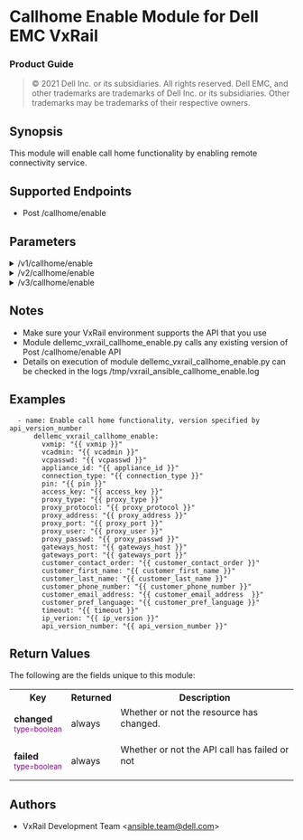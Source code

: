 **Callhome Enable Module for Dell EMC VxRail**
=========================================
### Product Guide

> © 2021 Dell Inc. or its subsidiaries. All rights reserved. Dell 
> EMC, and other trademarks are trademarks of Dell Inc. or its 
> subsidiaries. Other trademarks may be trademarks of their respective owners. 

Synopsis
--------
This module will enable call home functionality by enabling remote connectivity service.

Supported Endpoints
--------
* Post /callhome/enable

Parameters
----------
<details>
   <summary>/v1/callhome/enable</summary>
<table  border=0 cellpadding=0 class="documentation-table">
    <tr>
        <th colspan="3">Parameter</th>
        <th>Choices/<font color="blue">Defaults</font></th>
                    <th width="100%">Comments</th>
    </tr>
                            <tr>
                                                            <td colspan="3">
                <div class="ansibleOptionAnchor" id="parameter-host_name"></div>
                <b>vxmip</b>
                <a class="ansibleOptionLink" href="#parameter-host_name" title="Permalink to this option"></a>
                <div style="font-size: small">
                    <span style="color: purple">type=string</span>
                    <br>
                    <span style="color: red">required=true</span>                    </div>
                                                    </td>
                            <td>
                                                                                                                                                        </td>
                                                            <td>
                                        <div></div>
                                        <div>The IP address of the VxRail Manager System</div>
                                                    </td>
        </tr>
                            <tr>
                                                            <td colspan="3">
                <div class="ansibleOptionAnchor" id="parameter-host_name"></div>
                <b>vcadmin</b>
                <a class="ansibleOptionLink" href="#parameter-host_name" title="Permalink to this option"></a>
                <div style="font-size: small">
                    <span style="color: purple">type=string</span>
                    <br>
                    <span style="color: red">required=true</span>                    </div>
                                                    </td>
                            <td>
                                                                                                                                                        </td>
                                                            <td>
                                        <div></div>
                                        <div>Administrative account of the vCenter Server the VxRail Manager is registered to</div>
                                                    </td>
        </tr>
<tr>
                                                            <td colspan="3">
                <div class="ansibleOptionAnchor" id="parameter-host_name"></div>
                <b>vcpasswd</b>
                <a class="ansibleOptionLink" href="#parameter-host_name" title="Permalink to this option"></a>
                <div style="font-size: small">
                    <span style="color: purple">type=string</span>
                    <br>
                    <span style="color: red">required=true</span>                    </div>
                                                    </td>
                            <td>
                                                                                                                                                        </td>
                                                            <td>
                                        <div></div>
                                        <div>The password for the administrator account provided in vcadmin</div>
                                                    </td>
        </tr>
<tr>
                                                            <td colspan="3">
                <div class="ansibleOptionAnchor" id="parameter-host_name"></div>
                <b>serial_number</b>
                <a class="ansibleOptionLink" href="#parameter-host_name" title="Permalink to this option"></a>
                <div style="font-size: small">
                    <span style="color: purple">type=string</span>
                    <br>
                    <span style="color: red">required=true</span>                    </div>
                                                    </td>
                            <td>
                                                                                                                                                        </td>
                                                            <td>
                                        <div></div>
                                        <div>The node serial number for ESE enablement</div>
                                                    </td>
        </tr>
<tr>
                                                            <td colspan="3">
                <div class="ansibleOptionAnchor" id="parameter-host_name"></div>
                <b>connection_type</b>
                <a class="ansibleOptionLink" href="#parameter-host_name" title="Permalink to this option"></a>
                <div style="font-size: small">
                    <span style="color: purple">type=string</span>
                    <br>
                    <span style="color: red">required=true</span>                    </div>
                                                    </td>
                            <td><ul style="margin: 0; padding: 0"><b>Choices:</b>
                                                                                                                                                            <li>DIRECT</li>
<li>GATEWAY</li>
                                                                                </ul>
                                                                                                                                                        </td>
                                                            <td>
                                        <div></div>
                                        <div>The connection type of callhome, allowed values are DIRECT and GATEWAY</div>
                                                    </td>
        </tr>
<tr>
                                                            <td colspan="3">
                <div class="ansibleOptionAnchor" id="parameter-host_name"></div>
                <b>pin</b>
                <a class="ansibleOptionLink" href="#parameter-host_name" title="Permalink to this option"></a>
                <div style="font-size: small">
                    <span style="color: purple">type=string</span>
                    <br>
                    <span style="color: red">required=false</span>                    </div>
                                                    </td>
                            <td>
                                                                                                                                                        </td>
                                                            <td>
                                        <div></div>
                                        <div>The PIN code</div>
                                                    </td>
        </tr>
<tr>
                                                            <td colspan="3">
                <div class="ansibleOptionAnchor" id="parameter-host_name"></div>
                <b>access_key</b>
                <a class="ansibleOptionLink" href="#parameter-host_name" title="Permalink to this option"></a>
                <div style="font-size: small">
                    <span style="color: purple">type=string</span>
                    <br>
                    <span style="color: red">required=false</span>                    </div>
                                                    </td>
                            <td>
                                                                                                                                                        </td>
                                                            <td>
                                        <div></div>
                                        <div>The access key</div>
                                                    </td>
        </tr>
<tr>
                                                            <td colspan="3">
                <div class="ansibleOptionAnchor" id="parameter-host_name"></div>
                <b>proxy_type</b>
                <a class="ansibleOptionLink" href="#parameter-host_name" title="Permalink to this option"></a>
                <div style="font-size: small">
                    <span style="color: purple">type=string</span>
                    <br>
                    <span style="color: red">required=false</span>                    </div>
                                                    </td>
                            <td>
                                    <ul style="margin: 0; padding: 0"><b>Choices:</b>
                                                                                                                                                            <li>SYSTEM</li>
<li>USER</li>
<li>NA</li>
                                                                                </ul>                                                                                                                    </td>
                                                            <td>
                                        <div></div>
                                        <div>The type of proxy, allowed values are USER,SYSTEM and NA</div>
                                                    </td>
        </tr>
<tr>
                                                            <td colspan="3">
                <div class="ansibleOptionAnchor" id="parameter-host_name"></div>
                <b>proxy_protocol</b>
                <a class="ansibleOptionLink" href="#parameter-host_name" title="Permalink to this option"></a>
                <div style="font-size: small">
                    <span style="color: purple">type=string</span>
                    <br>
                    <span style="color: red">required=false</span>                    </div>
                                                    </td>
                            <td><ul style="margin: 0; padding: 0"><b>Choices:</b>
                                                                                                                                                            <li>SOCK5</li>
<li>HTTP</li>
<li>HTTPS</li>
                                                                                </ul>  
                                                                                                                                                        </td>
                                                            <td>
                                        <div></div>
                                        <div>The protocol of proxy, allowed values are SOCK5, HTTP and HTTPS</div>
                                                    </td>
        </tr>
<tr>
                                                            <td colspan="3">
                <div class="ansibleOptionAnchor" id="parameter-host_name"></div>
                <b>proxy_address</b>
                <a class="ansibleOptionLink" href="#parameter-host_name" title="Permalink to this option"></a>
                <div style="font-size: small">
                    <span style="color: purple">type=str</span>
                    <br>
                    <span style="color: red">required=false</span>                    </div>
                                                    </td>
                            <td>
                                                                                                                                                        </td>
                                                            <td>
                                        <div></div>
                                        <div>The address of proxy</div>
                                                    </td>
        </tr>
        <tr>
 <td colspan="3">
                <div class="ansibleOptionAnchor" id="return-hostgroup_details/consistent_lun"></div>
                <b>proxy_port</b>
                <a class="ansibleOptionLink" href="#return-hostgroup_details/consistent_lun" title="Permalink to this return value"></a>
                <div style="font-size: small">
                  <span style="color: purple">type=string</span>
                  <br>
                    <span style="color: red">required=false</span>
                                      </div>
            <td></td>
            <td><div>The port of proxy</div></td>
        </tr>
        <tr>
            <td colspan="3">
                <div class="ansibleOptionAnchor" id="return-hostgroup_details/consistent_lun"></div>
                <b>proxy_user</b>
                <a class="ansibleOptionLink" href="#return-hostgroup_details/consistent_lun" title="Permalink to this return value"></a>
                <div style="font-size: small">
                  <span style="color: purple">type=string</span>
                  <br>
                    <span style="color: red">required=false</span>
                                      </div>
            </td>
            <td></td>
            <td><div>The user account of the proxy</div></td>
        </tr>
<tr>
                                                            <td colspan="3">
                <div class="ansibleOptionAnchor" id="parameter-host_name"></div>
                <b>proxy_passwd</b>
                <a class="ansibleOptionLink" href="#parameter-host_name" title="Permalink to this option"></a>
                <div style="font-size: small">
                    <span style="color: purple">type=string</span>
                    <br>
                    <span style="color: red">required=false</span>                    </div>
                                                    </td>
                            <td>
                                                                                                                                                        </td>
                                                            <td>
                                        <div></div>
                                        <div>The password for the user account provided in proxy</div>
                                                    </td>
        </tr>
<tr>
                                                            <td colspan="3">
                <div class="ansibleOptionAnchor" id="parameter-host_name"></div>
                <b>gateways_host</b>
                <a class="ansibleOptionLink" href="#parameter-host_name" title="Permalink to this option"></a>
                <div style="font-size: small">
                    <span style="color: purple">type=string</span>
                    <br>
                    <span style="color: red">required=false</span>                    </div>
                                                    </td>
                            <td>
                                                                                                                                                        </td>
                                                            <td>
                                        <div></div>
                                        <div>The host ip of gateways</div>
                                                    </td>
        </tr>
<tr>
                                                            <td colspan="3">
                <div class="ansibleOptionAnchor" id="parameter-host_name"></div>
                <b>gateways_port</b>
                <a class="ansibleOptionLink" href="#parameter-host_name" title="Permalink to this option"></a>
                <div style="font-size: small">
                    <span style="color: purple">type=string</span>
                    <br>
                    <span style="color: red">required=false</span>                    </div>
                                                    </td>
                            <td>
                                                                                                                                                        </td>
                                                            <td>
                                        <div></div>
                                        <div>The port of gateways</div>
                                                    </td>
        </tr>
<tr>
                                                            <td colspan="3">
                <div class="ansibleOptionAnchor" id="parameter-host_name"></div>
                <b>customer_contact_order</b>
                <a class="ansibleOptionLink" href="#parameter-host_name" title="Permalink to this option"></a>
                <div style="font-size: small">
                    <span style="color: purple">type=string</span>
                    <br>
                    <span style="color: red">required=false</span>                    </div>
                                                    </td>
                            <td>
                                                                                                                                                        </td>
                                                            <td>
                                        <div></div>
                                        <div>The contact order of customer</div>
                                                    </td>
        </tr>
<tr>
                                                            <td colspan="3">
                <div class="ansibleOptionAnchor" id="parameter-host_name"></div>
                <b>customer_first_name</b>
                <a class="ansibleOptionLink" href="#parameter-host_name" title="Permalink to this option"></a>
                <div style="font-size: small">
                    <span style="color: purple">type=string</span>
                    <br>
                    <span style="color: red">required=false</span>                    </div>
                                                    </td>
                            <td>
                                                                                                                                                        </td>
                                                            <td>
                                        <div></div>
                                        <div>The first name of customer</div>
                                                    </td>
        </tr>
<tr>
                                                            <td colspan="3">
                <div class="ansibleOptionAnchor" id="parameter-host_name"></div>
                <b>customer_last_name</b>
                <a class="ansibleOptionLink" href="#parameter-host_name" title="Permalink to this option"></a>
                <div style="font-size: small">
                    <span style="color: purple">type=string</span>
                    <br>
                    <span style="color: red">required=false</span>                    </div>
                                                    </td>
                            <td>
                                                                                                                                                        </td>
                                                            <td>
                                        <div></div>
                                        <div>The last name of customer</div>
                                                    </td>
        </tr>
<tr>
                                                            <td colspan="3">
                <div class="ansibleOptionAnchor" id="parameter-host_name"></div>
                <b>customer_email_address</b>
                <a class="ansibleOptionLink" href="#parameter-host_name" title="Permalink to this option"></a>
                <div style="font-size: small">
                    <span style="color: purple">type=string</span>
                    <br>
                    <span style="color: red">required=false</span>                    </div>
                                                    </td>
                            <td>
                                                                                                                                                        </td>
                                                            <td>
                                        <div></div>
                                        <div>The email address of customer</div>
                                                    </td>
        </tr>
<tr>
                                                            <td colspan="3">
                <div class="ansibleOptionAnchor" id="parameter-host_name"></div>
                <b>customer_phone_number</b>
                <a class="ansibleOptionLink" href="#parameter-host_name" title="Permalink to this option"></a>
                <div style="font-size: small">
                    <span style="color: purple">type=string</span>
                    <br>
                    <span style="color: red">required=false</span>                    </div>
                                                    </td>
                            <td>
                                                                                                                                                        </td>
                                                            <td>
                                        <div></div>
                                        <div>The phone_number of customer</div>
                                                    </td>
        </tr>
<tr>
                                                            <td colspan="3">
                <div class="ansibleOptionAnchor" id="parameter-host_name"></div>
                <b>customer_pref_language</b>
                <a class="ansibleOptionLink" href="#parameter-host_name" title="Permalink to this option"></a>
                <div style="font-size: small">
                    <span style="color: purple">type=string</span>
                    <br>
                    <span style="color: red">required=false</span>                    </div>
                                                    </td>
                            <td>
                                                                                                                                                        </td>
                                                            <td>
                                        <div></div>
                                        <div>The preferred language of customer</div>
                                                    </td>
        </tr>
<tr>
                                                            <td colspan="3">
                <div class="ansibleOptionAnchor" id="parameter-state"></div>
                <b>timeout</b>
                <a class="ansibleOptionLink" href="#parameter-state" title="Permalink to this option"></a>
                <div style="font-size: small">
                    <span style="color: purple">type=integer</span>
                    <br>
                    <span style="color: red">required=false</span>
                    <br>
                    <span style="color: red"></span>                    </div>
                                                    </td>
                            <td>
                                                                                                                        <ul style="margin: 0; padding: 0"><b>Default:</b>
                                                                                                                                                            <li>300s</li>
                                                                                </ul>
                                                                        </td>
                                                            <td>
                                        <div></div>
                                        <div>Time out value for enabling call home, the default value is 300 seconds</div>
                                        <div></div>
                                                    </td>
        </tr>
<tr>
                                                            <td colspan="3">
                <div class="ansibleOptionAnchor" id="parameter-state"></div>
                <b>api_version_number</b>
                <a class="ansibleOptionLink" href="#parameter-state" title="Permalink to this option"></a>
                <div style="font-size: small">
                    <span style="color: purple">type=integer</span>
                    <br>
                    <span style="color: red">required=false</span>
                    <br>
                    <span style="color: red"></span>                    </div>
                                                    </td>
                            <td>
                                                                        </td>
                                                            <td>
                                        <div></div>
                                        <div>The version of API to call. If omitted, will use highest version on the system.</div>
                                        <div></div>
                                                    </td>
        </tr>
                    </table>
</details>
<details>
   <summary>/v2/callhome/enable</summary>
<table  border=0 cellpadding=0 class="documentation-table">
    <tr>
        <th colspan="3">Parameter</th>
        <th>Choices/<font color="blue">Defaults</font></th>
                    <th width="100%">Comments</th>
    </tr>
                            <tr>
                                                            <td colspan="3">
                <div class="ansibleOptionAnchor" id="parameter-host_name"></div>
                <b>vxmip</b>
                <a class="ansibleOptionLink" href="#parameter-host_name" title="Permalink to this option"></a>
                <div style="font-size: small">
                    <span style="color: purple">type=string</span>
                    <br>
                    <span style="color: red">required=true</span>                    </div>
                                                    </td>
                            <td>
                                                                                                                                                        </td>
                                                            <td>
                                        <div></div>
                                        <div>The IP address of the VxRail Manager System</div>
                                                    </td>
        </tr>
                            <tr>
                                                            <td colspan="3">
                <div class="ansibleOptionAnchor" id="parameter-host_name"></div>
                <b>vcadmin</b>
                <a class="ansibleOptionLink" href="#parameter-host_name" title="Permalink to this option"></a>
                <div style="font-size: small">
                    <span style="color: purple">type=string</span>
                    <br>
                    <span style="color: red">required=true</span>                    </div>
                                                    </td>
                            <td>
                                                                                                                                                        </td>
                                                            <td>
                                        <div></div>
                                        <div>Administrative account of the vCenter Server the VxRail Manager is registered to</div>
                                                    </td>
        </tr>
<tr>
                                                            <td colspan="3">
                <div class="ansibleOptionAnchor" id="parameter-host_name"></div>
                <b>vcpasswd</b>
                <a class="ansibleOptionLink" href="#parameter-host_name" title="Permalink to this option"></a>
                <div style="font-size: small">
                    <span style="color: purple">type=string</span>
                    <br>
                    <span style="color: red">required=true</span>                    </div>
                                                    </td>
                            <td>
                                                                                                                                                        </td>
                                                            <td>
                                        <div></div>
                                        <div>The password for the administrator account provided in vcadmin</div>
                                                    </td>
        </tr>
<tr>
                                                            <td colspan="3">
                <div class="ansibleOptionAnchor" id="parameter-host_name"></div>
                <b>serial_number</b>
                <a class="ansibleOptionLink" href="#parameter-host_name" title="Permalink to this option"></a>
                <div style="font-size: small">
                    <span style="color: purple">type=string</span>
                    <br>
                    <span style="color: red">required=true</span>                    </div>
                                                    </td>
                            <td>
                                                                                                                                                        </td>
                                                            <td>
                                        <div></div>
                                        <div>The node serial number for ESE enablement</div>
                                                    </td>
        </tr>
<tr>
                                                            <td colspan="3">
                <div class="ansibleOptionAnchor" id="parameter-host_name"></div>
                <b>connection_type</b>
                <a class="ansibleOptionLink" href="#parameter-host_name" title="Permalink to this option"></a>
                <div style="font-size: small">
                    <span style="color: purple">type=string</span>
                    <br>
                    <span style="color: red">required=true</span>                    </div>
                                                    </td>
                            <td><ul style="margin: 0; padding: 0"><b>Choices:</b>
                                                                                                                                                            <li>DIRECT</li>
<li>GATEWAY</li>
                                                                                </ul>
                                                                                                                                                        </td>
                                                            <td>
                                        <div></div>
                                        <div>The connection type of callhome, allowed values are DIRECT and GATEWAY</div>
                                                    </td>
        </tr>
<tr>
                                                            <td colspan="3">
                <div class="ansibleOptionAnchor" id="parameter-host_name"></div>
                <b>pin</b>
                <a class="ansibleOptionLink" href="#parameter-host_name" title="Permalink to this option"></a>
                <div style="font-size: small">
                    <span style="color: purple">type=string</span>
                    <br>
                    <span style="color: red">required=false</span>                    </div>
                                                    </td>
                            <td>
                                                                                                                                                        </td>
                                                            <td>
                                        <div></div>
                                        <div>The PIN code</div>
                                                    </td>
        </tr>
<tr>
                                                            <td colspan="3">
                <div class="ansibleOptionAnchor" id="parameter-host_name"></div>
                <b>access_key</b>
                <a class="ansibleOptionLink" href="#parameter-host_name" title="Permalink to this option"></a>
                <div style="font-size: small">
                    <span style="color: purple">type=string</span>
                    <br>
                    <span style="color: red">required=false</span>                    </div>
                                                    </td>
                            <td>
                                                                                                                                                        </td>
                                                            <td>
                                        <div></div>
                                        <div>The access key</div>
                                                    </td>
        </tr>
<tr>
                                                            <td colspan="3">
                <div class="ansibleOptionAnchor" id="parameter-host_name"></div>
                <b>proxy_type</b>
                <a class="ansibleOptionLink" href="#parameter-host_name" title="Permalink to this option"></a>
                <div style="font-size: small">
                    <span style="color: purple">type=string</span>
                    <br>
                    <span style="color: red">required=false</span>                    </div>
                                                    </td>
                            <td>
                                    <ul style="margin: 0; padding: 0"><b>Choices:</b>
                                                                                                                                                            <li>SYSTEM</li>
<li>USER</li>
<li>NA</li>
                                                                                </ul>                                                                                                                    </td>
                                                            <td>
                                        <div></div>
                                        <div>The type of proxy, allowed values are USER,SYSTEM and NA</div>
                                                    </td>
        </tr>
<tr>
                                                            <td colspan="3">
                <div class="ansibleOptionAnchor" id="parameter-host_name"></div>
                <b>proxy_protocol</b>
                <a class="ansibleOptionLink" href="#parameter-host_name" title="Permalink to this option"></a>
                <div style="font-size: small">
                    <span style="color: purple">type=string</span>
                    <br>
                    <span style="color: red">required=false</span>                    </div>
                                                    </td>
                            <td><ul style="margin: 0; padding: 0"><b>Choices:</b>
                                                                                                                                                            <li>SOCK5</li>
<li>HTTP</li>
<li>HTTPS</li>
                                                                                </ul>  
                                                                                                                                                        </td>
                                                            <td>
                                        <div></div>
                                        <div>The protocol of proxy, allowed values are SOCK5, HTTP and HTTPS</div>
                                                    </td>
        </tr>
<tr>
                                                            <td colspan="3">
                <div class="ansibleOptionAnchor" id="parameter-host_name"></div>
                <b>proxy_address</b>
                <a class="ansibleOptionLink" href="#parameter-host_name" title="Permalink to this option"></a>
                <div style="font-size: small">
                    <span style="color: purple">type=str</span>
                    <br>
                    <span style="color: red">required=false</span>                    </div>
                                                    </td>
                            <td>
                                                                                                                                                        </td>
                                                            <td>
                                        <div></div>
                                        <div>The address of proxy</div>
                                                    </td>
        </tr>
        <tr>
 <td colspan="3">
                <div class="ansibleOptionAnchor" id="return-hostgroup_details/consistent_lun"></div>
                <b>proxy_port</b>
                <a class="ansibleOptionLink" href="#return-hostgroup_details/consistent_lun" title="Permalink to this return value"></a>
                <div style="font-size: small">
                  <span style="color: purple">type=string</span>
                  <br>
                    <span style="color: red">required=false</span>
                                      </div>
            <td></td>
            <td><div>The port of proxy</div></td>
        </tr>
        <tr>
            <td colspan="3">
                <div class="ansibleOptionAnchor" id="return-hostgroup_details/consistent_lun"></div>
                <b>proxy_user</b>
                <a class="ansibleOptionLink" href="#return-hostgroup_details/consistent_lun" title="Permalink to this return value"></a>
                <div style="font-size: small">
                  <span style="color: purple">type=string</span>
                  <br>
                    <span style="color: red">required=false</span>
                                      </div>
            </td>
            <td></td>
            <td><div>The user account of the proxy</div></td>
        </tr>
<tr>
                                                            <td colspan="3">
                <div class="ansibleOptionAnchor" id="parameter-host_name"></div>
                <b>proxy_passwd</b>
                <a class="ansibleOptionLink" href="#parameter-host_name" title="Permalink to this option"></a>
                <div style="font-size: small">
                    <span style="color: purple">type=string</span>
                    <br>
                    <span style="color: red">required=false</span>                    </div>
                                                    </td>
                            <td>
                                                                                                                                                        </td>
                                                            <td>
                                        <div></div>
                                        <div>The password for the user account provided in proxy</div>
                                                    </td>
        </tr>
<tr>
                                                            <td colspan="3">
                <div class="ansibleOptionAnchor" id="parameter-host_name"></div>
                <b>gateways_host</b>
                <a class="ansibleOptionLink" href="#parameter-host_name" title="Permalink to this option"></a>
                <div style="font-size: small">
                    <span style="color: purple">type=string</span>
                    <br>
                    <span style="color: red">required=false</span>                    </div>
                                                    </td>
                            <td>
                                                                                                                                                        </td>
                                                            <td>
                                        <div></div>
                                        <div>The host ip of gateways</div>
                                                    </td>
        </tr>
<tr>
                                                            <td colspan="3">
                <div class="ansibleOptionAnchor" id="parameter-host_name"></div>
                <b>gateways_port</b>
                <a class="ansibleOptionLink" href="#parameter-host_name" title="Permalink to this option"></a>
                <div style="font-size: small">
                    <span style="color: purple">type=string</span>
                    <br>
                    <span style="color: red">required=false</span>                    </div>
                                                    </td>
                            <td>
                                                                                                                                                        </td>
                                                            <td>
                                        <div></div>
                                        <div>The port of gateways</div>
                                                    </td>
        </tr>
<tr>
                                                            <td colspan="3">
                <div class="ansibleOptionAnchor" id="parameter-host_name"></div>
                <b>customer_contact_order</b>
                <a class="ansibleOptionLink" href="#parameter-host_name" title="Permalink to this option"></a>
                <div style="font-size: small">
                    <span style="color: purple">type=string</span>
                    <br>
                    <span style="color: red">required=false</span>                    </div>
                                                    </td>
                            <td>
                                                                                                                                                        </td>
                                                            <td>
                                        <div></div>
                                        <div>The contact order of customer</div>
                                                    </td>
        </tr>
<tr>
                                                            <td colspan="3">
                <div class="ansibleOptionAnchor" id="parameter-host_name"></div>
                <b>customer_first_name</b>
                <a class="ansibleOptionLink" href="#parameter-host_name" title="Permalink to this option"></a>
                <div style="font-size: small">
                    <span style="color: purple">type=string</span>
                    <br>
                    <span style="color: red">required=false</span>                    </div>
                                                    </td>
                            <td>
                                                                                                                                                        </td>
                                                            <td>
                                        <div></div>
                                        <div>The first name of customer</div>
                                                    </td>
        </tr>
<tr>
                                                            <td colspan="3">
                <div class="ansibleOptionAnchor" id="parameter-host_name"></div>
                <b>customer_last_name</b>
                <a class="ansibleOptionLink" href="#parameter-host_name" title="Permalink to this option"></a>
                <div style="font-size: small">
                    <span style="color: purple">type=string</span>
                    <br>
                    <span style="color: red">required=false</span>                    </div>
                                                    </td>
                            <td>
                                                                                                                                                        </td>
                                                            <td>
                                        <div></div>
                                        <div>The last name of customer</div>
                                                    </td>
        </tr>
<tr>
                                                            <td colspan="3">
                <div class="ansibleOptionAnchor" id="parameter-host_name"></div>
                <b>customer_email_address</b>
                <a class="ansibleOptionLink" href="#parameter-host_name" title="Permalink to this option"></a>
                <div style="font-size: small">
                    <span style="color: purple">type=string</span>
                    <br>
                    <span style="color: red">required=false</span>                    </div>
                                                    </td>
                            <td>
                                                                                                                                                        </td>
                                                            <td>
                                        <div></div>
                                        <div>The email address of customer</div>
                                                    </td>
        </tr>
<tr>
                                                            <td colspan="3">
                <div class="ansibleOptionAnchor" id="parameter-host_name"></div>
                <b>customer_phone_number</b>
                <a class="ansibleOptionLink" href="#parameter-host_name" title="Permalink to this option"></a>
                <div style="font-size: small">
                    <span style="color: purple">type=string</span>
                    <br>
                    <span style="color: red">required=false</span>                    </div>
                                                    </td>
                            <td>
                                                                                                                                                        </td>
                                                            <td>
                                        <div></div>
                                        <div>The phone_number of customer</div>
                                                    </td>
        </tr>
<tr>
                                                            <td colspan="3">
                <div class="ansibleOptionAnchor" id="parameter-host_name"></div>
                <b>customer_pref_language</b>
                <a class="ansibleOptionLink" href="#parameter-host_name" title="Permalink to this option"></a>
                <div style="font-size: small">
                    <span style="color: purple">type=string</span>
                    <br>
                    <span style="color: red">required=false</span>                    </div>
                                                    </td>
                            <td>
                                                                                                                                                        </td>
                                                            <td>
                                        <div></div>
                                        <div>The preferred language of customer</div>
                                                    </td>
        </tr>
<tr>
                                                            <td colspan="3">
                <div class="ansibleOptionAnchor" id="parameter-state"></div>
                <b>timeout</b>
                <a class="ansibleOptionLink" href="#parameter-state" title="Permalink to this option"></a>
                <div style="font-size: small">
                    <span style="color: purple">type=integer</span>
                    <br>
                    <span style="color: red">required=false</span>
                    <br>
                    <span style="color: red"></span>                    </div>
                                                    </td>
                            <td>
                                                                                                                        <ul style="margin: 0; padding: 0"><b>Default:</b>
                                                                                                                                                            <li>300s</li>
                                                                                </ul>
                                                                        </td>
                                                            <td>
                                        <div></div>
                                        <div>Time out value for enabling call home, the default value is 300 seconds</div>
                                        <div></div>
                                                    </td>
        </tr>
<tr>
                                                            <td colspan="3">
                <div class="ansibleOptionAnchor" id="parameter-state"></div>
                <b>api_version_number</b>
                <a class="ansibleOptionLink" href="#parameter-state" title="Permalink to this option"></a>
                <div style="font-size: small">
                    <span style="color: purple">type=integer</span>
                    <br>
                    <span style="color: red">required=false</span>
                    <br>
                    <span style="color: red"></span>                    </div>
                                                    </td>
                            <td>
                                                                        </td>
                                                            <td>
                                        <div></div>
                                        <div>The version of API to call. If omitted, will use highest version on the system.</div>
                                        <div></div>
                                                    </td>
        </tr>
<tr>
                                                            <td colspan="3">
                <div class="ansibleOptionAnchor" id="parameter-host_name"></div>
                <b>ip_version</b>
                <a class="ansibleOptionLink" href="#parameter-host_name" title="Permalink to this option"></a>
                <div style="font-size: small">
                    <span style="color: purple">type=string</span>
                    <br>
                    <span style="color: red">required=true</span>                    </div>
                                                    </td>
                            <td><ul style="margin: 0; padding: 0"><b>Choices:</b>
                                                                                                                                                            <li>IPV4</li>
<li>IPV6</li>
                                                                                </ul>
                                                                                                                                                        </td>
                                                            <td>
                                        <div></div>
                                        <div>The ip version of callhome, allowed values are IPV4 and IPV6</div>
                                                    </td>
        </tr>
                    </table>
</details>
<details>
   <summary>/v3/callhome/enable</summary>
<table  border=0 cellpadding=0 class="documentation-table">
    <tr>
        <th colspan="3">Parameter</th>
        <th>Choices/<font color="blue">Defaults</font></th>
                    <th width="100%">Comments</th>
    </tr>
                            <tr>
                                                            <td colspan="3">
                <div class="ansibleOptionAnchor" id="parameter-host_name"></div>
                <b>vxmip</b>
                <a class="ansibleOptionLink" href="#parameter-host_name" title="Permalink to this option"></a>
                <div style="font-size: small">
                    <span style="color: purple">type=string</span>
                    <br>
                    <span style="color: red">required=true</span>                    </div>
                                                    </td>
                            <td>
                                                                                                                                                        </td>
                                                            <td>
                                        <div></div>
                                        <div>The IP address of the VxRail Manager System</div>
                                                    </td>
        </tr>
                            <tr>
                                                            <td colspan="3">
                <div class="ansibleOptionAnchor" id="parameter-host_name"></div>
                <b>vcadmin</b>
                <a class="ansibleOptionLink" href="#parameter-host_name" title="Permalink to this option"></a>
                <div style="font-size: small">
                    <span style="color: purple">type=string</span>
                    <br>
                    <span style="color: red">required=true</span>                    </div>
                                                    </td>
                            <td>
                                                                                                                                                        </td>
                                                            <td>
                                        <div></div>
                                        <div>Administrative account of the vCenter Server the VxRail Manager is registered to</div>
                                                    </td>
        </tr>
<tr>
                                                            <td colspan="3">
                <div class="ansibleOptionAnchor" id="parameter-host_name"></div>
                <b>vcpasswd</b>
                <a class="ansibleOptionLink" href="#parameter-host_name" title="Permalink to this option"></a>
                <div style="font-size: small">
                    <span style="color: purple">type=string</span>
                    <br>
                    <span style="color: red">required=true</span>                    </div>
                                                    </td>
                            <td>
                                                                                                                                                        </td>
                                                            <td>
                                        <div></div>
                                        <div>The password for the administrator account provided in vcadmin</div>
                                                    </td>
        </tr>
<tr>
                                                            <td colspan="3">
                <div class="ansibleOptionAnchor" id="parameter-host_name"></div>
                <b>appliance_id</b>
                <a class="ansibleOptionLink" href="#parameter-host_name" title="Permalink to this option"></a>
                <div style="font-size: small">
                    <span style="color: purple">type=string</span>
                    <br>
                    <span style="color: red">required=true</span>                    </div>
                                                    </td>
                            <td>
                                                                                                                                                        </td>
                                                            <td>
                                        <div></div>
                                        <div>The node appliance id for ESE enablement</div>
                                                    </td>
        </tr>
<tr>
                                                            <td colspan="3">
                <div class="ansibleOptionAnchor" id="parameter-host_name"></div>
                <b>connection_type</b>
                <a class="ansibleOptionLink" href="#parameter-host_name" title="Permalink to this option"></a>
                <div style="font-size: small">
                    <span style="color: purple">type=string</span>
                    <br>
                    <span style="color: red">required=true</span>                    </div>
                                                    </td>
                            <td><ul style="margin: 0; padding: 0"><b>Choices:</b>
                                                                                                                                                            <li>DIRECT</li>
<li>GATEWAY</li>
                                                                                </ul>
                                                                                                                                                        </td>
                                                            <td>
                                        <div></div>
                                        <div>The connection type of callhome, allowed values are DIRECT and GATEWAY</div>
                                                    </td>
        </tr>
<tr>
                                                            <td colspan="3">
                <div class="ansibleOptionAnchor" id="parameter-host_name"></div>
                <b>pin</b>
                <a class="ansibleOptionLink" href="#parameter-host_name" title="Permalink to this option"></a>
                <div style="font-size: small">
                    <span style="color: purple">type=string</span>
                    <br>
                    <span style="color: red">required=false</span>                    </div>
                                                    </td>
                            <td>
                                                                                                                                                        </td>
                                                            <td>
                                        <div></div>
                                        <div>The PIN code</div>
                                                    </td>
        </tr>
<tr>
                                                            <td colspan="3">
                <div class="ansibleOptionAnchor" id="parameter-host_name"></div>
                <b>access_key</b>
                <a class="ansibleOptionLink" href="#parameter-host_name" title="Permalink to this option"></a>
                <div style="font-size: small">
                    <span style="color: purple">type=string</span>
                    <br>
                    <span style="color: red">required=false</span>                    </div>
                                                    </td>
                            <td>
                                                                                                                                                        </td>
                                                            <td>
                                        <div></div>
                                        <div>The access key</div>
                                                    </td>
        </tr>
<tr>
                                                            <td colspan="3">
                <div class="ansibleOptionAnchor" id="parameter-host_name"></div>
                <b>proxy_type</b>
                <a class="ansibleOptionLink" href="#parameter-host_name" title="Permalink to this option"></a>
                <div style="font-size: small">
                    <span style="color: purple">type=string</span>
                    <br>
                    <span style="color: red">required=false</span>                    </div>
                                                    </td>
                            <td>
                                    <ul style="margin: 0; padding: 0"><b>Choices:</b>
                                                                                                                                                            <li>SYSTEM</li>
<li>USER</li>
<li>NA</li>
                                                                                </ul>                                                                                                                    </td>
                                                            <td>
                                        <div></div>
                                        <div>The type of proxy, allowed values are USER,SYSTEM and NA</div>
                                                    </td>
        </tr>
<tr>
                                                            <td colspan="3">
                <div class="ansibleOptionAnchor" id="parameter-host_name"></div>
                <b>proxy_protocol</b>
                <a class="ansibleOptionLink" href="#parameter-host_name" title="Permalink to this option"></a>
                <div style="font-size: small">
                    <span style="color: purple">type=string</span>
                    <br>
                    <span style="color: red">required=false</span>                    </div>
                                                    </td>
                            <td><ul style="margin: 0; padding: 0"><b>Choices:</b>
                                                                                                                                                            <li>SOCK5</li>
<li>HTTP</li>
<li>HTTPS</li>
                                                                                </ul>  
                                                                                                                                                        </td>
                                                            <td>
                                        <div></div>
                                        <div>The protocol of proxy, allowed values are SOCK5, HTTP and HTTPS</div>
                                                    </td>
        </tr>
<tr>
                                                            <td colspan="3">
                <div class="ansibleOptionAnchor" id="parameter-host_name"></div>
                <b>proxy_address</b>
                <a class="ansibleOptionLink" href="#parameter-host_name" title="Permalink to this option"></a>
                <div style="font-size: small">
                    <span style="color: purple">type=str</span>
                    <br>
                    <span style="color: red">required=false</span>                    </div>
                                                    </td>
                            <td>
                                                                                                                                                        </td>
                                                            <td>
                                        <div></div>
                                        <div>The address of proxy</div>
                                                    </td>
        </tr>
        <tr>
 <td colspan="3">
                <div class="ansibleOptionAnchor" id="return-hostgroup_details/consistent_lun"></div>
                <b>proxy_port</b>
                <a class="ansibleOptionLink" href="#return-hostgroup_details/consistent_lun" title="Permalink to this return value"></a>
                <div style="font-size: small">
                  <span style="color: purple">type=string</span>
                  <br>
                    <span style="color: red">required=false</span>
                                      </div>
            <td></td>
            <td><div>The port of proxy</div></td>
        </tr>
        <tr>
            <td colspan="3">
                <div class="ansibleOptionAnchor" id="return-hostgroup_details/consistent_lun"></div>
                <b>proxy_user</b>
                <a class="ansibleOptionLink" href="#return-hostgroup_details/consistent_lun" title="Permalink to this return value"></a>
                <div style="font-size: small">
                  <span style="color: purple">type=string</span>
                  <br>
                    <span style="color: red">required=false</span>
                                      </div>
            </td>
            <td></td>
            <td><div>The user account of the proxy</div></td>
        </tr>
<tr>
                                                            <td colspan="3">
                <div class="ansibleOptionAnchor" id="parameter-host_name"></div>
                <b>proxy_passwd</b>
                <a class="ansibleOptionLink" href="#parameter-host_name" title="Permalink to this option"></a>
                <div style="font-size: small">
                    <span style="color: purple">type=string</span>
                    <br>
                    <span style="color: red">required=false</span>                    </div>
                                                    </td>
                            <td>
                                                                                                                                                        </td>
                                                            <td>
                                        <div></div>
                                        <div>The password for the user account provided in proxy</div>
                                                    </td>
        </tr>
<tr>
                                                            <td colspan="3">
                <div class="ansibleOptionAnchor" id="parameter-host_name"></div>
                <b>gateways_host</b>
                <a class="ansibleOptionLink" href="#parameter-host_name" title="Permalink to this option"></a>
                <div style="font-size: small">
                    <span style="color: purple">type=string</span>
                    <br>
                    <span style="color: red">required=false</span>                    </div>
                                                    </td>
                            <td>
                                                                                                                                                        </td>
                                                            <td>
                                        <div></div>
                                        <div>The host ip of gateways</div>
                                                    </td>
        </tr>
<tr>
                                                            <td colspan="3">
                <div class="ansibleOptionAnchor" id="parameter-host_name"></div>
                <b>gateways_port</b>
                <a class="ansibleOptionLink" href="#parameter-host_name" title="Permalink to this option"></a>
                <div style="font-size: small">
                    <span style="color: purple">type=string</span>
                    <br>
                    <span style="color: red">required=false</span>                    </div>
                                                    </td>
                            <td>
                                                                                                                                                        </td>
                                                            <td>
                                        <div></div>
                                        <div>The port of gateways</div>
                                                    </td>
        </tr>
<tr>
                                                            <td colspan="3">
                <div class="ansibleOptionAnchor" id="parameter-host_name"></div>
                <b>customer_contact_order</b>
                <a class="ansibleOptionLink" href="#parameter-host_name" title="Permalink to this option"></a>
                <div style="font-size: small">
                    <span style="color: purple">type=string</span>
                    <br>
                    <span style="color: red">required=false</span>                    </div>
                                                    </td>
                            <td>
                                                                                                                                                        </td>
                                                            <td>
                                        <div></div>
                                        <div>The contact order of customer</div>
                                                    </td>
        </tr>
<tr>
                                                            <td colspan="3">
                <div class="ansibleOptionAnchor" id="parameter-host_name"></div>
                <b>customer_first_name</b>
                <a class="ansibleOptionLink" href="#parameter-host_name" title="Permalink to this option"></a>
                <div style="font-size: small">
                    <span style="color: purple">type=string</span>
                    <br>
                    <span style="color: red">required=false</span>                    </div>
                                                    </td>
                            <td>
                                                                                                                                                        </td>
                                                            <td>
                                        <div></div>
                                        <div>The first name of customer</div>
                                                    </td>
        </tr>
<tr>
                                                            <td colspan="3">
                <div class="ansibleOptionAnchor" id="parameter-host_name"></div>
                <b>customer_last_name</b>
                <a class="ansibleOptionLink" href="#parameter-host_name" title="Permalink to this option"></a>
                <div style="font-size: small">
                    <span style="color: purple">type=string</span>
                    <br>
                    <span style="color: red">required=false</span>                    </div>
                                                    </td>
                            <td>
                                                                                                                                                        </td>
                                                            <td>
                                        <div></div>
                                        <div>The last name of customer</div>
                                                    </td>
        </tr>
<tr>
                                                            <td colspan="3">
                <div class="ansibleOptionAnchor" id="parameter-host_name"></div>
                <b>customer_email_address</b>
                <a class="ansibleOptionLink" href="#parameter-host_name" title="Permalink to this option"></a>
                <div style="font-size: small">
                    <span style="color: purple">type=string</span>
                    <br>
                    <span style="color: red">required=false</span>                    </div>
                                                    </td>
                            <td>
                                                                                                                                                        </td>
                                                            <td>
                                        <div></div>
                                        <div>The email address of customer</div>
                                                    </td>
        </tr>
<tr>
                                                            <td colspan="3">
                <div class="ansibleOptionAnchor" id="parameter-host_name"></div>
                <b>customer_phone_number</b>
                <a class="ansibleOptionLink" href="#parameter-host_name" title="Permalink to this option"></a>
                <div style="font-size: small">
                    <span style="color: purple">type=string</span>
                    <br>
                    <span style="color: red">required=false</span>                    </div>
                                                    </td>
                            <td>
                                                                                                                                                        </td>
                                                            <td>
                                        <div></div>
                                        <div>The phone_number of customer</div>
                                                    </td>
        </tr>
<tr>
                                                            <td colspan="3">
                <div class="ansibleOptionAnchor" id="parameter-host_name"></div>
                <b>customer_pref_language</b>
                <a class="ansibleOptionLink" href="#parameter-host_name" title="Permalink to this option"></a>
                <div style="font-size: small">
                    <span style="color: purple">type=string</span>
                    <br>
                    <span style="color: red">required=false</span>                    </div>
                                                    </td>
                            <td>
                                                                                                                                                        </td>
                                                            <td>
                                        <div></div>
                                        <div>The preferred language of customer</div>
                                                    </td>
        </tr>
<tr>
                                                            <td colspan="3">
                <div class="ansibleOptionAnchor" id="parameter-state"></div>
                <b>timeout</b>
                <a class="ansibleOptionLink" href="#parameter-state" title="Permalink to this option"></a>
                <div style="font-size: small">
                    <span style="color: purple">type=integer</span>
                    <br>
                    <span style="color: red">required=false</span>
                    <br>
                    <span style="color: red"></span>                    </div>
                                                    </td>
                            <td>
                                                                                                                        <ul style="margin: 0; padding: 0"><b>Default:</b>
                                                                                                                                                            <li>300s</li>
                                                                                </ul>
                                                                        </td>
                                                            <td>
                                        <div></div>
                                        <div>Time out value for enabling call home, the default value is 300 seconds</div>
                                        <div></div>
                                                    </td>
        </tr>
<tr>
                                                            <td colspan="3">
                <div class="ansibleOptionAnchor" id="parameter-state"></div>
                <b>api_version_number</b>
                <a class="ansibleOptionLink" href="#parameter-state" title="Permalink to this option"></a>
                <div style="font-size: small">
                    <span style="color: purple">type=integer</span>
                    <br>
                    <span style="color: red">required=false</span>
                    <br>
                    <span style="color: red"></span>                    </div>
                                                    </td>
                            <td>
                                                                        </td>
                                                            <td>
                                        <div></div>
                                        <div>The version of API to call. If omitted, will use highest version on the system.</div>
                                        <div></div>
                                                    </td>
        </tr>
<tr>
                                                            <td colspan="3">
                <div class="ansibleOptionAnchor" id="parameter-host_name"></div>
                <b>ip_version</b>
                <a class="ansibleOptionLink" href="#parameter-host_name" title="Permalink to this option"></a>
                <div style="font-size: small">
                    <span style="color: purple">type=string</span>
                    <br>
                    <span style="color: red">required=true</span>                    </div>
                                                    </td>
                            <td><ul style="margin: 0; padding: 0"><b>Choices:</b>
                                                                                                                                                            <li>IPV4</li>
<li>IPV6</li>
                                                                                </ul>
                                                                                                                                                        </td>
                                                            <td>
                                        <div></div>
                                        <div>The ip version of callhome, allowed values are IPV4 and IPV6</div>
                                                    </td>
        </tr>
                    </table>
</details>

Notes
-----
- Make sure your VxRail environment supports the API that you use
- Module dellemc_vxrail_callhome_enable.py calls any existing version of Post /callhome/enable API
- Details on execution of module dellemc_vxrail_callhome_enable.py can be checked in the logs /tmp/vxrail_ansible_callhome_enable.log


Examples
--------

``` yaml+jinja
  - name: Enable call home functionality, version specified by api_version_number
      dellemc_vxrail_callhome_enable:
        vxmip: "{{ vxmip }}"
        vcadmin: "{{ vcadmin }}"
        vcpasswd: "{{ vcpasswd }}"
        appliance_id: "{{ appliance_id }}"
        connection_type: "{{ connection_type }}"
        pin: "{{ pin }}"
        access_key: "{{ access_key }}"
        proxy_type: "{{ proxy_type }}"
        proxy_protocol: "{{ proxy_protocol }}"
        proxy_address: "{{ proxy_address }}"
        proxy_port: "{{ proxy_port }}"
        proxy_user: "{{ proxy_user }}"
        proxy_passwd: "{{ proxy_passwd }}"
        gateways_host: "{{ gateways_host }}"
        gateways_port: "{{ gateways_port }}"
        customer_contact_order: "{{ customer_contact_order }}"
        customer_first_name: "{{ customer_first_name }}"
        customer_last_name: "{{ customer_last_name }}"
        customer_phone_number: "{{ customer_phone_number }}"
        customer_email_address: "{{ customer_email_address  }}"
        customer_pref_language: "{{ customer_pref_language }}"
        timeout: "{{ timeout }}"
        ip_verion: "{{ ip_version }}"
        api_version_number: "{{ api_version_number }}"
```

Return Values
-------------

The following are the fields unique to this module:

<table border=0 cellpadding=0 class="documentation-table">
    <tr>
        <th colspan="3">Key</th>
        <th>Returned</th>
        <th width="100%">Description</th>
    </tr>
    <tr>
        <td colspan="3">
            <div class="ansibleOptionAnchor" id="return-changed"></div>
            <b>changed</b>
            <a class="ansibleOptionLink" href="#return-changed" title="Permalink to this return value"></a>
            <div style="font-size: small">
                <span style="color: purple">type=boolean</span>
            </div>
        </td>
        <td>always</td>
        <td>
            <div>Whether or not the resource has changed.</div>
            <br/>
        </td>
    </tr>
    <tr>
                            <td colspan="3">
                <div class="ansibleOptionAnchor" id="return-changed"></div>
                <b>failed</b>
                <a class="ansibleOptionLink" href="#return-changed" title="Permalink to this return value"></a>
                <div style="font-size: small">
                  <span style="color: purple">type=boolean</span>
                                      </div>
                                </td>
            <td>always</td>
            <td>
                                        <div>Whether or not the API call has failed or not</div>
                                    <br/>
                                </td>
        </tr>
</table>

Authors
-------

-   VxRail Development Team &lt;<ansible.team@dell.com>&gt;
